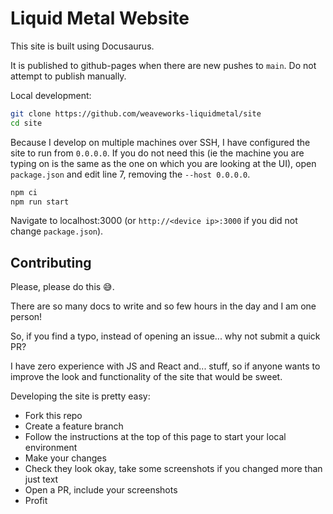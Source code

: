 # Liquid Metal Website

This site is built using Docusaurus.

It is published to github-pages when there are new pushes to `main`. Do not attempt
to publish manually.

Local development:

```bash
git clone https://github.com/weaveworks-liquidmetal/site
cd site
```

Because I develop on multiple machines over SSH, I have configured the site to run
from `0.0.0.0`. If you do not need this (ie the machine you are typing on is the
same as the one on which you are looking at the UI), open `package.json` and edit
line 7, removing the `--host 0.0.0.0`.

```bash
npm ci
npm run start
```

Navigate to localhost:3000 (or `http://<device ip>:3000` if you did not change `package.json`).

## Contributing

Please, please do this :sweat_smile:.

There are so many docs to write and so few hours in the day and I am one person!

So, if you find a typo, instead of opening an issue... why not submit a quick PR?

I have zero experience with JS and React and... stuff, so if anyone wants to improve
the look and functionality of the site that would be sweet.

Developing the site is pretty easy:

- Fork this repo
- Create a feature branch
- Follow the instructions at the top of this page to start your local environment
- Make your changes
- Check they look okay, take some screenshots if you changed more than just text
- Open a PR, include your screenshots
- Profit

